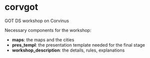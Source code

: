 # corvgot
GOT DS workshop on Corvinus

Necessary components for the workshop:

- __maps__: the maps and the cities
- __pres_templ__: the presentation template needed for the final stage
- __workshop_description__: the details, rules, explanations
